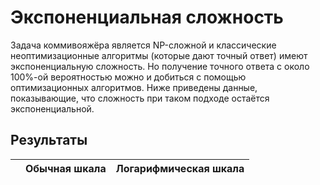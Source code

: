 # Экспоненциальная сложность
Задача коммивояжёра является NP-сложной и классические неоптимизационные алгоритмы (которые дают точный ответ) имеют экспоненциальную сложность. Но получение точного ответа с около 100%-ой вероятностью можно и добиться с помощью оптимизационных алгоритмов. Ниже приведены данные, показывающие, что сложность при таком подходе остаётся экспоненциальной.
## Результаты

||Обычная шкала|Логарифмическая шкала|
|---|---|---|
